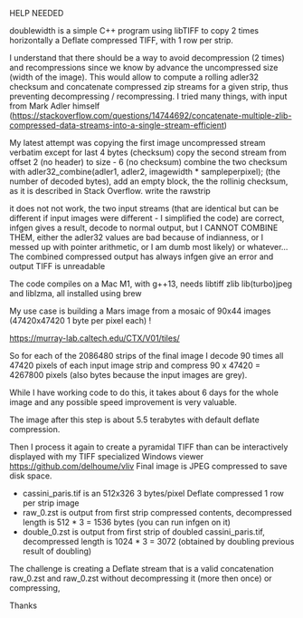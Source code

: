 HELP NEEDED

doublewidth is a simple C++ program using libTIFF to copy 2 times horizontally a Deflate compressed TIFF,
with 1 row per strip.

I understand that there should be a way to avoid decompression (2 times) and recompressions since we
know by advance the uncompressed size (width of the image).
This would allow to compute a rolling adler32 checksum and concatenate compressed zip streams for a given strip, thus preventing decompressing / recompressing.
I tried many things, with input from Mark Adler himself (https://stackoverflow.com/questions/14744692/concatenate-multiple-zlib-compressed-data-streams-into-a-single-stream-efficient)

My latest attempt was copying the first image uncompressed stream verbatim except for last 4 bytes (checksum)
copy the second stream from offset 2 (no header) to size - 6 (no checksum)
combine the two checksum with adler32_combine(adler1, adler2, imagewidth * sampleperpixel);  (the number of decoded bytes), 
add an empty block, the the rollinig checksum, as it is described in Stack Overflow. 
write the rawstrip

it does not not work, the two input streams (that are identical but can be different if input images were different - I simplified the code) are correct, 
infgen gives a result, decode to normal output, but I CANNOT COMBINE THEM, either the adler32 values are bad because of indianness, or I messed up with pointer arithmetic, 
or I am dumb most likely) or whatever...
The combined compressed output has always infgen give an error and  output TIFF is unreadable

The code compiles on a Mac M1, with g++13, needs libtiff zlib lib(turbo)jpeg and liblzma, all installed using brew

My use case is building a Mars image from  a mosaic of 90x44 images (47420x47420 1 byte per pixel each) !

https://murray-lab.caltech.edu/CTX/V01/tiles/

So for each of the 2086480 strips of the final image I decode 90 times all 47420 pixels of each input image strip and compress 90 x 47420 = 4267800 pixels (also bytes because the input images are grey).

While I have working code to do this, it takes about 6 days for the whole image and any possible speed improvement is very valuable.

The image after this step is about 5.5 terabytes with default deflate compression.

Then I process it again to create a pyramidal TIFF than can be interactively displayed with my TIFF specialized Windows viewer https://github.com/delhoume/vliv 
Final image is JPEG compressed to save disk space.

  - cassini_paris.tif is an 512x326 3 bytes/pixel Deflate compressed 1 row per strip image
  - raw_0.zst is output from first strip compressed contents, decompressed length is 512 * 3 = 1536 bytes (you can run infgen on it)
  - double_0.zst is output from first strip of doubled cassini_paris.tif, decompressed length is 1024 * 3 = 3072 (obtained by doubling previous result of doubling)

The challenge is creating a Deflate stream that is a valid concatenation raw_0.zst and raw_0.zst without decompressing it (more then once) or compressing,

Thanks

